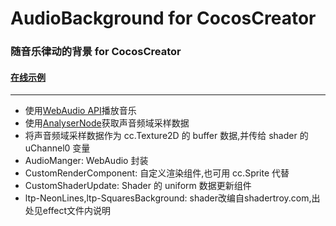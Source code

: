 # AudioBackground for CocosCreator

### 随音乐律动的背景 for CocosCreator

#### [在线示例](https://ltp.gitee.io/gym/cocos-creator/ShaderSample/wave-show/web-mobile/index.html)

---

- 使用[WebAudio API](https://developer.mozilla.org/zh-CN/docs/Web/API/Web_Audio_API)播放音乐
- 使用[AnalyserNode](https://developer.mozilla.org/zh-CN/docs/Web/API/AnalyserNode)获取声音频域采样数据
- 将声音频域采样数据作为 cc.Texture2D 的 buffer 数据,并传给 shader 的 uChannel0 变量
- AudioManger: WebAudio 封装
- CustomRenderComponent: 自定义渲染组件,也可用 cc.Sprite 代替
- CustomShaderUpdate: Shader 的 uniform 数据更新组件
- ltp-NeonLines,ltp-SquaresBackground: shader改编自shadertroy.com,出处见effect文件内说明

